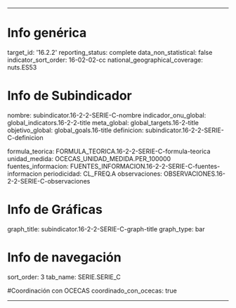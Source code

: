 ---

# Info genérica
target_id: '16.2.2'
reporting_status: complete
data_non_statistical: false
indicator_sort_order: 16-02-02-cc
national_geographical_coverage: nuts.ES53

# Info de Subindicador
nombre: subindicator.16-2-2-SERIE-C-nombre
indicador_onu_global: global_indicators.16-2-2-title
meta_global: global_targets.16-2-title
objetivo_global: global_goals.16-title
definicion: subindicator.16-2-2-SERIE-C-definicion

formula_teorica: FORMULA_TEORICA.16-2-2-SERIE-C-formula-teorica
unidad_medida: OCECAS_UNIDAD_MEDIDA.PER_100000
fuentes_informacion: FUENTES_INFORMACION.16-2-2-SERIE-C-fuentes-informacion
periodicidad: CL_FREQ.A
observaciones: OBSERVACIONES.16-2-2-SERIE-C-observaciones

# Info de Gráficas
graph_title: subindicator.16-2-2-SERIE-C-graph-title
graph_type: bar

# Info de navegación
sort_order: 3
tab_name: SERIE.SERIE_C

#Coordinación con OCECAS
coordinado_con_ocecas: true

---